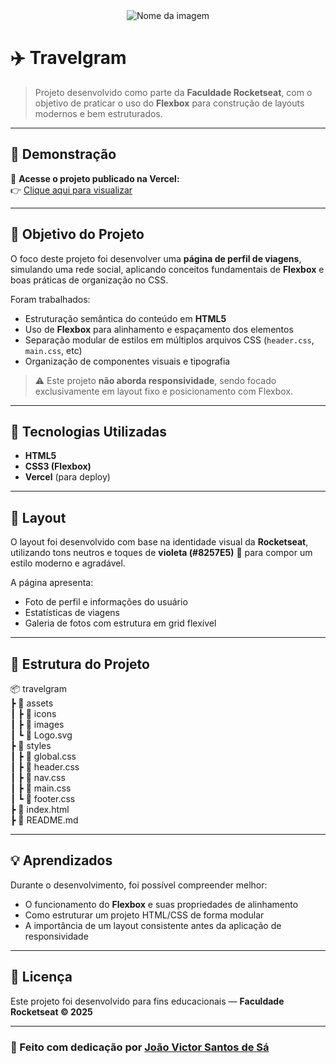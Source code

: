 <div align="center">
  <img src="https://travelgram-rho.vercel.app/assets/Logo.svg" alt="Nome da imagem">
</div>

# ✈️ Travelgram  

> Projeto desenvolvido como parte da **Faculdade Rocketseat**, com o objetivo de praticar o uso do **Flexbox** para construção de layouts modernos e bem estruturados.

---

## 🚀 Demonstração  

🔗 **Acesse o projeto publicado na Vercel:**  
👉 [Clique aqui para visualizar](https://travelgram-rho.vercel.app/)

---

## 🎯 Objetivo do Projeto  

O foco deste projeto foi desenvolver uma **página de perfil de viagens**, simulando uma rede social, aplicando conceitos fundamentais de **Flexbox** e boas práticas de organização no CSS.  

Foram trabalhados:  
- Estruturação semântica do conteúdo em **HTML5**  
- Uso de **Flexbox** para alinhamento e espaçamento dos elementos  
- Separação modular de estilos em múltiplos arquivos CSS (`header.css`, `main.css`, etc)  
- Organização de componentes visuais e tipografia  

> ⚠️ Este projeto **não aborda responsividade**, sendo focado exclusivamente em layout fixo e posicionamento com Flexbox.

---

## 🧠 Tecnologias Utilizadas  

- **HTML5**  
- **CSS3 (Flexbox)**  
- **Vercel** (para deploy)

---

## 🎨 Layout  

O layout foi desenvolvido com base na identidade visual da **Rocketseat**, utilizando tons neutros e toques de **violeta (#8257E5)** 💜 para compor um estilo moderno e agradável.  

A página apresenta:  
- Foto de perfil e informações do usuário  
- Estatísticas de viagens  
- Galeria de fotos com estrutura em grid flexível  

---

## 📁 Estrutura do Projeto  

📦 travelgram <br>
┣ 📂 assets <br>
┃ ┣ 📂 icons <br>
┃ ┣ 📂 images <br>
┃ ┗ 📜 Logo.svg <br>
┣ 📂 styles <br>
┃ ┣ 📜 global.css <br>
┃ ┣ 📜 header.css <br>
┃ ┣ 📜 nav.css <br>
┃ ┣ 📜 main.css <br>
┃ ┗ 📜 footer.css <br>
┣ 📜 index.html <br>
┣ 📜 README.md <br>

---

## 💡 Aprendizados  

Durante o desenvolvimento, foi possível compreender melhor:  
- O funcionamento do **Flexbox** e suas propriedades de alinhamento  
- Como estruturar um projeto HTML/CSS de forma modular  
- A importância de um layout consistente antes da aplicação de responsividade  

---

## 🧾 Licença  

Este projeto foi desenvolvido para fins educacionais — **Faculdade Rocketseat © 2025**

---

### 💜 Feito com dedicação por [João Victor Santos de Sá](https://www.linkedin.com/in/joao-victor-sa/)

